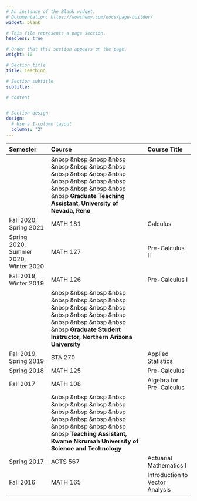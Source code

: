 ```yaml
---
# An instance of the Blank widget.
# Documentation: https://wowchemy.com/docs/page-builder/
widget: blank

# This file represents a page section.
headless: true

# Order that this section appears on the page.
weight: 10

# Section title
title: Teaching

# Section subtitle
subtitle:

# content


# Section design
design:
  # Use a 1-column layout
  columns: "2" 
---
```



Semester |  Course | Course Title
:--- |  :--- | :--- 
| | &nbsp &nbsp &nbsp  &nbsp &nbsp &nbsp &nbsp &nbsp &nbsp  &nbsp &nbsp &nbsp &nbsp &nbsp &nbsp  &nbsp &nbsp &nbsp &nbsp &nbsp &nbsp **Graduate Teaching Assistant, University of Nevada, Reno** |   
Fall 2020, Spring 2021   |  MATH 181  | Calculus
Spring 2020, Summer 2020, Winter 2020 |  MATH 127  | Pre-Calculus II
Fall 2019, Winter 2019 |  MATH 126  | Pre-Calculus I
|| &nbsp &nbsp &nbsp  &nbsp &nbsp &nbsp &nbsp &nbsp &nbsp  &nbsp &nbsp &nbsp &nbsp &nbsp &nbsp  &nbsp &nbsp &nbsp &nbsp &nbsp &nbsp **Graduate Student Instructor, Northern Arizona University**| 
Fall 2019, Spring 2019 |  STA 270  | Applied Statistics
Spring 2018 |  MATH 125  | Pre-Calculus
Fall 2017 |  MATH 108  | Algebra for Pre-Calculus
|| &nbsp &nbsp &nbsp  &nbsp &nbsp &nbsp &nbsp &nbsp &nbsp  &nbsp &nbsp &nbsp &nbsp &nbsp &nbsp  &nbsp &nbsp &nbsp &nbsp &nbsp &nbsp **Teaching Assistant, Kwame Nkrumah University of Science and Technology** |
Spring 2017 |  ACTS 567  | Actuarial Mathematics I
Fall 2016 |  MATH 165  | Introduction to Vector Analysis
 
